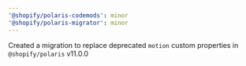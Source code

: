 ```yaml
---
'@shopify/polaris-codemods': minor
'@shopify/polaris-migrator': minor
---
```


Created a migration to replace deprecated `motion` custom properties in `@shopify/polaris` v11.0.0
